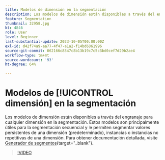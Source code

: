 ```yaml
---
title: Modelos de dimensión en la segmentación
description: Los modelos de dimensión están disponibles a través del engranaje para cualquier dimensión en la segmentación. Estos modelos son principalmente útiles para la segmentación secuencial y le permiten segmentar valores persistentes de una dimensión (predeterminado), instancias o instancias no repetitivas de una dimensión.
feature: Segmentation
thumbnail: 32958.jpg
kt: 4846
role: User
level: Beginner
last-substantial-update: 2023-10-05T00:00:00Z
exl-id: d42f74a9-aa77-4f47-a1a2-f14bd6061996
source-git-commit: 062166c8347c8b13b19c7c5c3bd0cef7d29b2ae4
workflow-type: tm+mt
source-wordcount: '93'
ht-degree: 64%

---
```


# Modelos de [!UICONTROL dimensión] en la segmentación

Los modelos de dimensión están disponibles a través del engranaje para cualquier dimensión en la segmentación. Estos modelos son principalmente útiles para la segmentación secuencial y le permiten segmentar valores persistentes de una dimensión (predeterminado), instancias o instancias no repetitivas de una dimensión. Para obtener documentación detallada, visite [Generador de segmentos](https://experienceleague.adobe.com/docs/analytics/components/segmentation/segmentation-workflow/seg-build.html?lang=es){target="_blank"}.

>[!VIDEO](https://video.tv.adobe.com/v/32958/?quality=12&learn=on)
